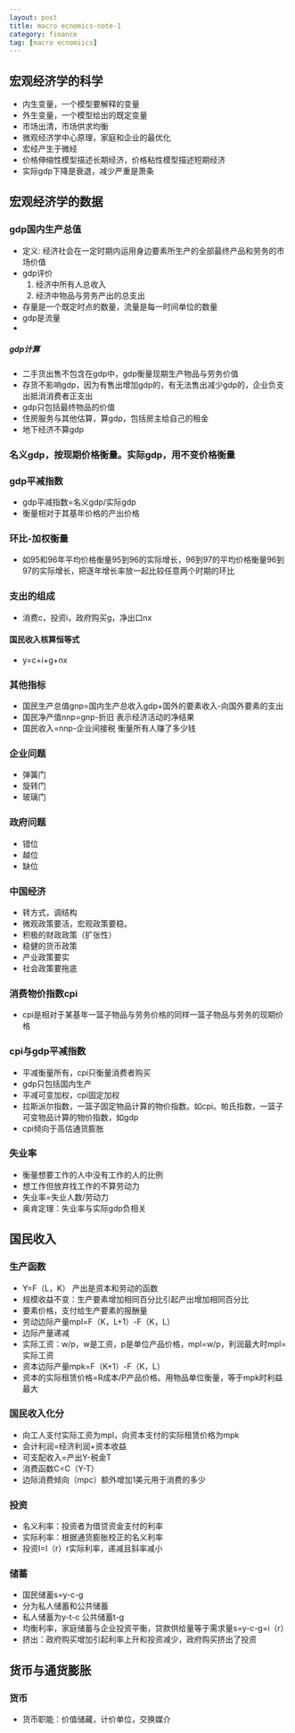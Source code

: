 ```yaml
---
layout: post
title: macro ecnomics-note-1
category: finance
tag: [macro ecnomiics]
---
```


## 宏观经济学的科学

* 内生变量，一个模型要解释的变量
* 外生变量，一个模型给出的既定变量
* 市场出清，市场供求均衡
* 微观经济学中心原理，家庭和企业的最优化
* 宏经产生于微经
* 价格伸缩性模型描述长期经济，价格粘性模型描述短期经济
* 实际gdp下降是衰退，减少严重是萧条

## 宏观经济学的数据

### gdp国内生产总值

* 定义: 经济社会在一定时期内运用身边要素所生产的全部最终产品和劳务的市场价值
* gdp评价
     1. 经济中所有人总收入
     2. 经济中物品与劳务产出的总支出
* 存量是一个既定时点的数量，流量是每一时间单位的数量
* gdp是流量
* 
##### gdp计算

* 二手货出售不包含在gdp中，gdp衡量现期生产物品与劳务价值
* 存货不影响gdp，因为有售出增加gdp的，有无法售出减少gdp的，企业负支出抵消消费者正支出
* gdp只包括最终物品的价值
* 住房服务与其他估算，算gdp，包括房主给自己的租金
* 地下经济不算gdp

### 名义gdp，按现期价格衡量。实际gdp，用不变价格衡量

### gdp平减指数
* gdp平减指数=名义gdp/实际gdp
* 衡量相对于其基年价格的产出价格

### 环比-加权衡量
* 如95和96年平均价格衡量95到96的实际增长，96到97的平均价格衡量96到97的实际增长，把逐年增长率放一起比较任意两个时期的环比

### 支出的组成
* 消费c，投资i，政府购买g，净出口nx

#### 国民收入核算恒等式
* y=c+i+g+nx

### 其他指标
* 国民生产总值gnp=国内生产总收入gdp+国外的要素收入-向国外要素的支出
* 国民净产值nnp=gnp-折旧     表示经济活动的净结果
* 国民收入=nnp-企业间接税 衡量所有人赚了多少钱

### 企业问题
* 弹簧门 
* 旋转门 
* 玻璃门

### 政府问题
* 错位 
* 越位 
* 缺位 

### 中国经济
* 转方式，调结构
* 微观政策要活，宏观政策要稳。
* 积极的财政政策（扩张性）
* 稳健的货币政策
* 产业政策要实
* 社会政策要拖底

### 消费物价指数cpi
* cpi是相对于某基年一篮子物品与劳务价格的同样一篮子物品与劳务的现期价格

### cpi与gdp平减指数
* 平减衡量所有，cpi只衡量消费者购买
* gdp只包括国内生产
* 平减可变加权，cpi固定加权
* 拉斯派尔指数，一篮子固定物品计算的物价指数。如cpi。帕氏指数，一篮子可变物品计算的物价指数，如gdp
* cpi倾向于高估通货膨胀

### 失业率

* 衡量想要工作的人中没有工作的人的比例
* 想工作但放弃找工作的不算劳动力
* 失业率=失业人数/劳动力
* 奥肯定理：失业率与实际gdp负相关

## 国民收入

### 生产函数
* Y=F（L，K） 产出是资本和劳动的函数
* 规模收益不变：生产要素增加相同百分比引起产出增加相同百分比
* 要素价格，支付给生产要素的报酬量
* 劳动边际产量mpl=F（K，L+1）-F（K，L）
* 边际产量递减
* 实际工资：w/p，w是工资，p是单位产品价格，mpl=w/p，利润最大时mpl=实际工资
* 资本边际产量mpk=F（K+1）-F（K，L）
* 资本的实际租赁价格=R成本/P产品价格。用物品单位衡量，等于mpk时利益最大

### 国民收入化分
* 向工人支付实际工资为mpl，向资本支付的实际租赁价格为mpk
* 会计利润=经济利润+资本收益
* 可支配收入=产出Y-税金T
* 消费函数C=C（Y-T）
* 边际消费倾向（mpc）额外增加1美元用于消费的多少

### 投资

* 名义利率：投资者为借贷资金支付的利率
* 实际利率：根据通货膨胀校正的名义利率
* 投资I=I（r）r实际利率，递减且斜率减小

### 储蓄

* 国民储蓄s=y-c-g
* 分为私人储蓄和公共储蓄
* 私人储蓄为y-t-c 公共储蓄t-g
* 均衡利率，家庭储蓄与企业投资平衡，贷款供给量等于需求量s=y-c-g=i（r）
* 挤出：政府购买增加引起利率上升和投资减少，政府购买挤出了投资

## 货币与通货膨胀

### 货币
* 货币职能：价值储藏，计价单位，交换媒介
